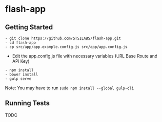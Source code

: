 # flash-app

## Getting Started

```
- git clone https://github.com/STSILABS/flash-app.git
- cd flash-app
- cp src/app/app.example.config.js src/app/app.config.js
```

- Edit the app.config.js file with necessary variables (URL Base Route and API Key)

```
- npm install
- bower install
- gulp serve
```

Note: You may have to run `sudo npm install --global gulp-cli` 

## Running Tests

TODO

